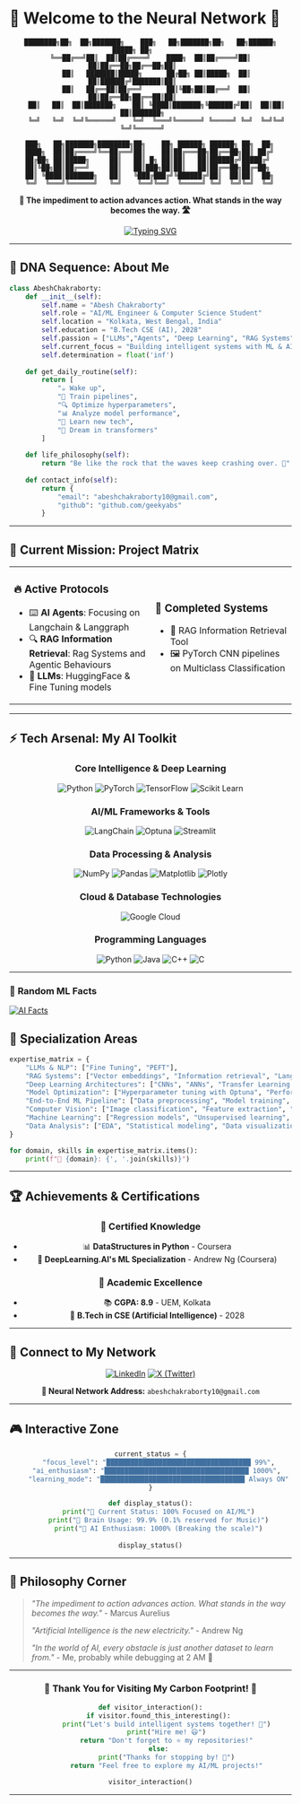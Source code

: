 # 🤖 Welcome to the Neural Network 🧠

<div align="center">
  
```
████████╗██╗  ██╗███████╗    ███╗   ██╗███████╗██╗   ██╗██████╗  █████╗ ██╗         
╚══██╔══╝██║  ██║██╔════╝    ████╗  ██║██╔════╝██║   ██║██╔══██╗██╔══██╗██║         
   ██║   ███████║█████╗      ██╔██╗ ██║█████╗  ██║   ██║██████╔╝███████║██║         
   ██║   ██╔══██║██╔══╝      ██║╚██╗██║██╔══╝  ██║   ██║██╔══██╗██╔══██║██║         
   ██║   ██║  ██║███████╗    ██║ ╚████║███████╗╚██████╔╝██║  ██║██║  ██║███████╗    
   ╚═╝   ╚═╝  ╚═╝╚══════╝    ╚═╝  ╚═══╝╚══════╝ ╚═════╝ ╚═╝  ╚═╝╚═╝  ╚═╝╚══════╝    
                                                                                      
    ███╗   ██╗███████╗████████╗██╗    ██╗ ██████╗ ██████╗ ██╗  ██╗                  
    ████╗  ██║██╔════╝╚══██╔══╝██║    ██║██╔═══██╗██╔══██╗██║ ██╔╝                  
    ██╔██╗ ██║█████╗     ██║   ██║ █╗ ██║██║   ██║██████╔╝█████╔╝                   
    ██║╚██╗██║██╔══╝     ██║   ██║███╗██║██║   ██║██╔══██╗██╔═██╗                   
    ██║ ╚████║███████╗   ██║   ╚███╔███╔╝╚██████╔╝██║  ██║██║  ██╗                  
    ╚═╝  ╚═══╝╚══════╝   ╚═╝    ╚══╝╚══╝  ╚═════╝ ╚═╝  ╚═╝╚═╝  ╚═╝                  
```

**🎯 The impediment to action advances action. What stands in the way becomes the way. 🛣️**

[![Typing SVG](https://readme-typing-svg.herokuapp.com?font=Orbitron&size=24&duration=3000&pause=1000&color=428af5&center=true&vCenter=true&multiline=true&width=600&height=100&lines=AI%20%2F%20ML%20Engineer;Deep%20Learning;LLMs%20%26%20Agents%20Enthusiast)](https://git.io/typing-svg)

</div>

---

## 🧬 **DNA Sequence: About Me**

```python
class AbeshChakraborty:
    def __init__(self):
        self.name = "Abesh Chakraborty"
        self.role = "AI/ML Engineer & Computer Science Student"
        self.location = "Kolkata, West Bengal, India"
        self.education = "B.Tech CSE (AI), 2028"
        self.passion = ["LLMs","Agents", "Deep Learning", "RAG Systems", "Transfer Learning"]
        self.current_focus = "Building intelligent systems with ML & AI"
        self.determination = float('inf')
        
    def get_daily_routine(self):
        return [
            "☕ Wake up",
            "🧠 Train pipelines", 
            "🔍 Optimize hyperparameters",
            "📊 Analyze model performance", 
            "🔬 Learn new tech",
            "🌙 Dream in transformers"
        ]
        
    def life_philosophy(self):
        return "Be like the rock that the waves keep crashing over. 🌊"
        
    def contact_info(self):
        return {
            "email": "abeshchakraborty10@gmail.com",
            "github": "github.com/geekyabs"
        }
```

---

## 🚀 **Current Mission: Project Matrix**

<table>
<tr>
<td width="50%">

### 🔥 **Active Protocols**
- ⌨️ **AI Agents**: Focusing on Langchain & Langgraph
- 🔍 **RAG Information Retrieval**: Rag Systems and Agentic Behaviours
- 🤗 **LLMs**: HuggingFace & Fine Tuning models

</td>
<td width="50%">

### 🎯 **Completed Systems**
- 🔢 RAG Information Retrieval Tool
- 🖼️ PyTorch CNN pipelines on Multiclass Classification

</td>
</tr>
</table>

---

## ⚡ **Tech Arsenal: My AI Toolkit**

<div align="center">

### **Core Intelligence & Deep Learning**
![Python](https://img.shields.io/badge/-Python-3776AB?style=for-the-badge&logo=python&logoColor=white)
![PyTorch](https://img.shields.io/badge/-PyTorch-EE4C2C?style=for-the-badge&logo=pytorch&logoColor=white)
![TensorFlow](https://img.shields.io/badge/-TensorFlow-FF6F00?style=for-the-badge&logo=tensorflow&logoColor=white)
![Scikit Learn](https://img.shields.io/badge/-Scikit%20Learn-F7931E?style=for-the-badge&logo=scikit-learn&logoColor=white)

### **AI/ML Frameworks & Tools**
![LangChain](https://img.shields.io/badge/-LangChain-121212?style=for-the-badge&logo=chainlink&logoColor=white)
![Optuna](https://img.shields.io/badge/-Optuna-3776AB?style=for-the-badge&logo=optuna&logoColor=white)
![Streamlit](https://img.shields.io/badge/-Streamlit-FF4B4B?style=for-the-badge&logo=streamlit&logoColor=white)

### **Data Processing & Analysis**
![NumPy](https://img.shields.io/badge/-NumPy-013243?style=for-the-badge&logo=numpy&logoColor=white)
![Pandas](https://img.shields.io/badge/-Pandas-150458?style=for-the-badge&logo=pandas&logoColor=white)
![Matplotlib](https://img.shields.io/badge/-Matplotlib-11557c?style=for-the-badge&logo=python&logoColor=white)
![Plotly](https://img.shields.io/badge/-Plotly-3F4F75?style=for-the-badge&logo=plotly&logoColor=white)

### **Cloud & Database Technologies**
![Google Cloud](https://img.shields.io/badge/-Google%20Cloud-4285F4?style=for-the-badge&logo=google-cloud&logoColor=white)

### **Programming Languages**
![Python](https://img.shields.io/badge/-Python-3776AB?style=for-the-badge&logo=python&logoColor=white)
![Java](https://img.shields.io/badge/-Java-007396?style=for-the-badge&logo=java&logoColor=white)
![C++](https://img.shields.io/badge/-C++-00599C?style=for-the-badge&logo=c%2B%2B&logoColor=white)
![C](https://img.shields.io/badge/-C-A8B9CC?style=for-the-badge&logo=c&logoColor=white)


</div>

---
### 🎲 **Random ML Facts**
[![AI Facts](https://readme-typing-svg.herokuapp.com/?font=Fira+Code&size=16&duration=8000&pause=0&color=FF6F00&center=false&vCenter=true&multiline=false&random=true&width=800&height=60&lines=Transfer+learning+can+reduce+training+time+by+up+to+90%25+%F0%9F%9A%80;The+human+brain+has+86+billion+neurons%2C+GPT-3+has+175+billion+parameters+%F0%9F%A7%A0;CNNs+were+inspired+by+the+visual+cortex+of+cats+in+the+1960s+%F0%9F%90%B1;A+Tesla+V100+GPU+can+perform+125+teraFLOPS+of+deep+learning+%E2%9A%A1;Random+forests+can+achieve+85%25%2B+accuracy+with+minimal+tuning+%F0%9F%8C%B3;Gradient+descent+was+first+described+by+Cauchy+in+1847+%F0%9F%93%88;The+first+neural+network+was+created+in+1943+%F0%9F%94%AC;AlexNet+sparked+the+AI+boom+by+reducing+ImageNet+error+to+15%25+%F0%9F%8F%86;Dropout+regularization+was+inspired+by+biological+redundancy+%F0%9F%A7%AC;Transformers+architecture+revolutionized+NLP+in+just+2017+%F0%9F%A4%96)](https://git.io/typing-svg)


## 🎯 **Specialization Areas**

```python
expertise_matrix = {
    "LLMs & NLP": ["Fine Tuning", "PEFT"],
    "RAG Systems": ["Vector embeddings", "Information retrieval", "LangChain integration"],
    "Deep Learning Architectures": ["CNNs", "ANNs", "Transfer Learning with VGG16"],
    "Model Optimization": ["Hyperparameter tuning with Optuna", "Performance benchmarking"],
    "End-to-End ML Pipeline": ["Data preprocessing", "Model training", "Streamlit deployment"],
    "Computer Vision": ["Image classification", "Feature extraction", "Multi-architecture comparison"],
    "Machine Learning": ["Regression models", "Unsupervised learning", "Statistical modeling"],
    "Data Analysis": ["EDA", "Statistical modeling", "Data visualization"]
}

for domain, skills in expertise_matrix.items():
    print(f"🔹 {domain}: {', '.join(skills)}")
```

---

## 🏆 **Achievements & Certifications**

<div align="center">

### 📜 **Certified Knowledge**
- 📊 **DataStructures in Python** - Coursera
- 🧠 **DeepLearning.AI's ML Specialization** - Andrew Ng (Coursera)

### 🎯 **Academic Excellence**
- 📚 **CGPA: 8.9** - UEM, Kolkata
- 🎯 **B.Tech in CSE (Artificial Intelligence)** - 2028

</div>

---

## 🤝 **Connect to My Network**

<div align="center">

[![LinkedIn](https://img.shields.io/badge/-LinkedIn-0077B5?style=for-the-badge&logo=linkedin&logoColor=white)](www.linkedin.com/in/abesh-chakraborty)
[![X (Twitter)](https://img.shields.io/badge/-X-000000?style=for-the-badge&logo=x&logoColor=white)](https://x.com/CognitiveAbs)

**📧 Neural Network Address:** `abeshchakraborty10@gmail.com`  

</div>

---

## 🎮 **Interactive Zone**

<div align="center">

```python
current_status = {
    "focus_level": "████████████████████████████████████ 99%",
    "ai_enthusiasm": "████████████████████████████████████ 1000%", 
    "learning_mode": "████████████████████████████████████ Always ON"
}

def display_status():
    print("🎯 Current Status: 100% Focused on AI/ML")
    print("🧠 Brain Usage: 99.9% (0.1% reserved for Music)")
    print("🤖 AI Enthusiasm: 1000% (Breaking the scale)")
    
display_status()
```



</div>

---

## 💭 **Philosophy Corner**

> *"The impediment to action advances action. What stands in the way becomes the way."* - Marcus Aurelius
> 
> *"Artificial Intelligence is the new electricity."* - Andrew Ng
>
> *"In the world of AI, every obstacle is just another dataset to learn from."* - Me, probably while debugging at 2 AM 🌙

---

<div align="center">

### 🌟 **Thank You for Visiting My Carbon Footprint!** 🌟

```python
def visitor_interaction():
    if visitor.found_this_interesting():
        print("Let's build intelligent systems together! 🤝")
        print("Hire me! 😃")
        return "Don't forget to ⭐ my repositories!"
    else:
        print("Thanks for stopping by! 👋")
        return "Feel free to explore my AI/ML projects!"

visitor_interaction()
```

---


</div>
